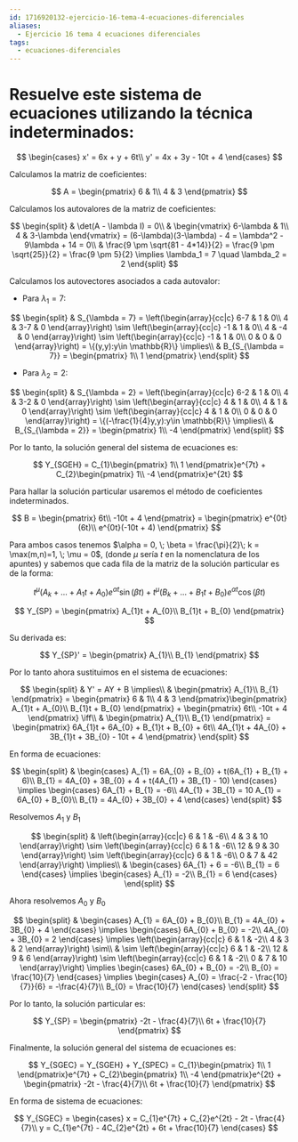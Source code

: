 ```yaml
---
id: 1716920132-ejercicio-16-tema-4-ecuaciones-diferenciales
aliases:
  - Ejercicio 16 tema 4 ecuaciones diferenciales
tags:
  - ecuaciones-diferenciales
---
```


# Resuelve este sistema de ecuaciones utilizando la técnica indeterminados:

$$
\begin{cases}
    x' = 6x + y + 6t\\
    y' = 4x + 3y - 10t + 4
\end{cases}
$$

Calculamos la matriz de coeficientes:

$$
A = \begin{pmatrix}
    6 & 1\\ 
    4 & 3
\end{pmatrix}
$$

Calculamos los autovalores de la matriz de coeficientes:

$$
\begin{split}
    & \det(A - \lambda I) = 0\\
    & \begin{vmatrix}
        6-\lambda & 1\\
        4 & 3-\lambda
    \end{vmatrix} = (6-\lambda)(3-\lambda) - 4 = \lambda^2 - 9\lambda + 14 = 0\\
    & \frac{9 \pm \sqrt{81 - 4*14}}{2} = \frac{9 \pm \sqrt{25}}{2} = \frac{9 \pm 5}{2} \implies \lambda_1 = 7 \quad \lambda_2 = 2
\end{split}
$$

Calculamos los autovectores asociados a cada autovalor:

- Para $\lambda_1 = 7$:

$$
\begin{split}
    & S_{\lambda = 7} = \left(\begin{array}{cc|c}
        6-7 & 1 & 0\\
        4 & 3-7 & 0
    \end{array}\right) \sim
    \left(\begin{array}{cc|c}
        -1 & 1 & 0\\
        4 & -4 & 0
    \end{array}\right) \sim
    \left(\begin{array}{cc|c}
        -1 & 1 & 0\\
        0 & 0 & 0
    \end{array}\right) = \{(y,y):y\in \mathbb{R}\} \implies\\
    & B_{S_{\lambda = 7}} = \begin{pmatrix}
        1\\
        1
    \end{pmatrix}
\end{split}
$$

- Para $\lambda_2 = 2$:

$$
\begin{split}
    & S_{\lambda = 2} = \left(\begin{array}{cc|c}
        6-2 & 1 & 0\\
        4 & 3-2 & 0
    \end{array}\right) \sim
    \left(\begin{array}{cc|c}
        4 & 1 & 0\\
        4 & 1 & 0
    \end{array}\right) \sim
    \left(\begin{array}{cc|c}
        4 & 1 & 0\\
        0 & 0 & 0
    \end{array}\right) = \{(-\frac{1}{4}y,y):y\in \mathbb{R}\} \implies\\
    & B_{S_{\lambda = 2}} = \begin{pmatrix}
        1\\
        -4
    \end{pmatrix}
\end{split}
$$

Por lo tanto, la solución general del sistema de ecuaciones es:

$$
Y_{SGEH} = C_{1}\begin{pmatrix}
    1\\
    1
\end{pmatrix}e^{7t} + C_{2}\begin{pmatrix}
    1\\
    -4
\end{pmatrix}e^{2t}
$$

Para hallar la solución particular usaremos el método de coeficientes indeterminados.

$$
B = \begin{pmatrix}
    6t\\
    -10t + 4
\end{pmatrix} = \begin{pmatrix}
    e^{0t}(6t)\\ 
    e^{0t}(-10t + 4)
\end{pmatrix}
$$

Para ambos casos tenemos $\alpha = 0, \; \beta = \frac{\pi}{2}\; k = \max(m,n)=1, \; \mu = 0$, (donde $\mu$ sería $t$ en la nomenclatura de los apuntes) y sabemos que cada fila de la matriz de la solución particular es de la forma:

$$
t^{\mu}(A_k + \ldots + A_{1}t + A_{0})e^{\alpha t}\sin(\beta t) + t^{\mu}(B_k + \ldots + B_{1}t + B_{0})e^{\alpha t}\cos(\beta t)
$$

$$
Y_{SP} = \begin{pmatrix}
    A_{1}t + A_{0}\\
    B_{1}t + B_{0}
\end{pmatrix} 
$$

Su derivada es:

$$
Y_{SP}' = \begin{pmatrix}
    A_{1}\\
    B_{1}
\end{pmatrix}
$$

Por lo tanto ahora sustituimos en el sistema de ecuaciones:

$$
\begin{split}
    & Y' = AY + B \implies\\
    & \begin{pmatrix}
        A_{1}\\
        B_{1}
    \end{pmatrix} = \begin{pmatrix}
        6 & 1\\
        4 & 3
    \end{pmatrix}\begin{pmatrix}
        A_{1}t + A_{0}\\
        B_{1}t + B_{0}
    \end{pmatrix} + \begin{pmatrix}
        6t\\
        -10t + 4
    \end{pmatrix} \iff\\
    & \begin{pmatrix}
        A_{1}\\
        B_{1}
    \end{pmatrix} = \begin{pmatrix}
        6A_{1}t + 6A_{0} + B_{1}t + B_{0} + 6t\\
        4A_{1}t + 4A_{0} + 3B_{1}t + 3B_{0} - 10t + 4
    \end{pmatrix}
\end{split}
$$

En forma de ecuaciones:

$$
\begin{split}
    & \begin{cases}
        A_{1} = 6A_{0} + B_{0} + t(6A_{1} + B_{1} + 6)\\
        B_{1} = 4A_{0} + 3B_{0} + 4 + t(4A_{1} + 3B_{1} - 10)
    \end{cases} \implies
    \begin{cases}
        6A_{1} + B_{1}  = -6\\
        4A_{1} + 3B_{1} = 10
        A_{1} = 6A_{0} + B_{0}\\
        B_{1} = 4A_{0} + 3B_{0} + 4
    \end{cases}
\end{split}
$$

Resolvemos $A_{1}$ y $B_{1}$

$$
\begin{split}
    & \left(\begin{array}{cc|c}
        6 & 1 & -6\\
        4 & 3 & 10
    \end{array}\right) \sim
    \left(\begin{array}{cc|c}
        6 & 1 & -6\\
        12 & 9 & 30
    \end{array}\right) \sim
    \left(\begin{array}{cc|c}
        6 & 1 & -6\\
        0 & 7 & 42
    \end{array}\right) \implies\\
    & \begin{cases}
        6A_{1} + 6 = -6\\    
        B_{1} = 6
    \end{cases} \implies
    \begin{cases}
        A_{1} = -2\\
        B_{1} = 6
    \end{cases}
\end{split}
$$

Ahora resolvemos $A_{0}$ y $B_{0}$

$$
\begin{split}
    & \begin{cases}
        A_{1} = 6A_{0} + B_{0}\\
        B_{1} = 4A_{0} + 3B_{0} + 4
    \end{cases} \implies
    \begin{cases}
        6A_{0} + B_{0} = -2\\
        4A_{0} + 3B_{0} = 2
    \end{cases} \implies
    \left(\begin{array}{cc|c}
        6 & 1 & -2\\
        4 & 3 & 2
    \end{array}\right) \sim\\
    & \sim \left(\begin{array}{cc|c}
        6 & 1 & -2\\
        12 & 9 & 6
    \end{array}\right) \sim \left(\begin{array}{cc|c}
        6 & 1 & -2\\
        0 & 7 & 10
    \end{array}\right) \implies
    \begin{cases}
        6A_{0} + B_{0} = -2\\
        B_{0} = \frac{10}{7}
    \end{cases} \implies
    \begin{cases}
        A_{0} = \frac{-2 - \frac{10}{7}}{6} = -\frac{4}{7}\\
        B_{0} = \frac{10}{7}
    \end{cases}
\end{split}
$$

Por lo tanto, la solución particular es:

$$
Y_{SP} = \begin{pmatrix}
    -2t - \frac{4}{7}\\
    6t + \frac{10}{7}
\end{pmatrix}
$$

Finalmente, la solución general del sistema de ecuaciones es:

$$
Y_{SGEC} = Y_{SGEH} + Y_{SPEC} = C_{1}\begin{pmatrix}
    1\\
    1
\end{pmatrix}e^{7t} + C_{2}\begin{pmatrix}
    1\\
    -4
\end{pmatrix}e^{2t} + \begin{pmatrix}
    -2t - \frac{4}{7}\\
    6t + \frac{10}{7}
\end{pmatrix}
$$

En forma de sistema de ecuaciones:

$$
Y_{SGEC} = \begin{cases}
    x = C_{1}e^{7t} + C_{2}e^{2t} - 2t - \frac{4}{7}\\
    y = C_{1}e^{7t} - 4C_{2}e^{2t} + 6t + \frac{10}{7}
\end{cases}
$$
